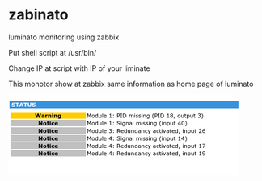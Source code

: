 # zabinato
luminato monitoring using zabbix

Put shell script at /usr/bin/

Change IP at script with IP of your liminate

This monotor show at zabbix same information as home page of luminato

![](https://github.com/v7soft/zabinato/blob/master/status.png)
